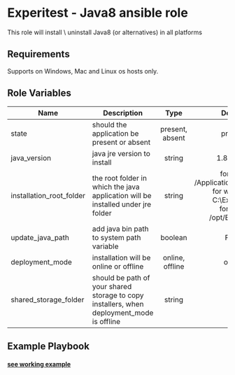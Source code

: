 Experitest - Java8 ansible role
=========

This role will install \ uninstall Java8 (or alternatives) in all platforms

Requirements
------------

Supports on Windows, Mac and Linux os hosts only.

Role Variables
--------------

| Name | Description | Type | Default | Required |
|------|-------------|:----:|:-----:|:-----:|
| state | should the application be present or absent | present, absent | present | no |
| java_version | java jre version to install | string | 1.8.0_181 | no |
| installation_root_folder | the root folder in which the java application will be installed under jre folder | string | for mac: /Applications/Experitest <br> for windows: C:\\Experitest <br> for linux: /opt/Experitest | no |
| update_java_path | add java bin path to system path variable | boolean | False | no |
| deployment_mode | installation will be online or offline | online, offline | online | no |
| shared_storage_folder | should be path of your shared storage to copy installers, when deployment_mode is offline | string | "" | when deployment_mode set to offline |


Example Playbook
----------------

#### [see working example](/example)
